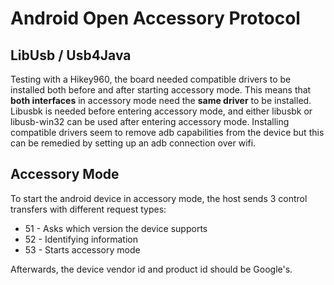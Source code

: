 # Android Open Accessory Protocol
## LibUsb / Usb4Java
Testing with a Hikey960, the board needed compatible drivers to be installed both before and after starting accessory mode. This means that **both interfaces** in accessory mode need the **same driver** to be installed.  Libusbk is needed before entering accessory mode, and either libusbk or libusb-win32 can be used after entering accessory mode. Installing compatible drivers seem to remove adb capabilities from the device but this can be remedied by setting up an adb connection over wifi.
## Accessory Mode
To start the android device in accessory mode, the host sends 3 control transfers with different request types:
* 51 - Asks which version the device supports
* 52 - Identifying information
* 53 - Starts accessory mode

Afterwards, the device vendor id and product id should be Google's.
